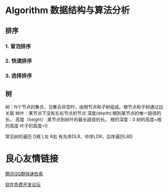 # Algorithm 数据结构与算法分析

## 排序

   ### 1. 冒泡排序
   ### 2. 快速排序
   ### 3. 选择排序

## 树
树：N个节点的集合，当集合非空时，由根节点和子树组成。根节点和子树通过边关联
树叶：某节点下没有左右节点的节点
深度(depth):根到某节点的唯一路径的长。
高度（height）:某节点到树叶的最长路径的长。
根的深度：0
树的高度=根的高度
叶子的高度=0

常见树的遍历
D根
L左
R右
有先序DLR、中序LDR，后序遍历LRD


 # 良心友情链接

[腾讯QQ群快速检索](http://u.720life.cn/s/8cf73f7c)

[软件免费开发论坛](http://u.720life.cn/s/bbb01dc0)